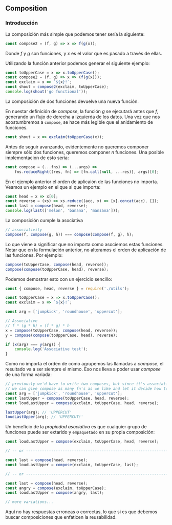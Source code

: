 ## Composition

### Introducción

La composición más simple que podemos tener sería la siguiente:

```js
const compose2 = (f, g) => x => f(g(x));
```

Donde _f_ y _g_ son funciones, y _x_ es el valor que es pasado a través de ellas.

Utilizando la función anterior podemos generar el siguiente ejemplo:

```js
const toUpperCase = x => x.toUpperCase();
const compose2 = (f, g) => x => (f(g(x)));
const exclaim = x => `${x}!`;
const shout = compose2(exclaim, toUpperCase);
console.log(shout('go functional'));
```

La composición de dos funciones devuelve una nueva función.

En nuestar definición de _compose_, la función _g_ se ejecutará antes que _f_, generando un flujo de derecha a izquierda de los datos. Una vez que nos acostumbremos a `compose`, se hace más legible que el anidamiento de funciones.

```js
const shout = x => exclaim(toUpperCase(x));
```

Antes de seguir avanzando, evidentemente no queremos componer siempre sólo dos funciones, queremos componer _n_ funciones. Una posible implementacion de esto sería:

```js
const compose = (...fns) => (...args) =>
    fns.reduceRight((res, fn) => [fn.call(null, ...res)], args)[0];
```

En el ejemplo anterior el orden de aplicaión de las funciones no importa. Veamos un ejemplo en el que si que importa:

```js
const head = x => x[0];
const reverse = (xs) => xs.reduce((acc, x) => [x].concat(acc), []);
const last = compose(head, reverse);
console.log(last(['melon', 'banana', 'manzana']));
```

La composición cumple la asociativa

```js
// associativity
compose(f, compose(g, h)) === compose(compose(f, g), h);
```

Lo que viene a significar que no importa como asociemos estas funciones. Notar que en la formulación anterior, no alteramos el orden de aplicación de las funciones. Por ejemplo:

```js
compose(toUpperCase, compose(head, reverse));
compose(compose(toUpperCase, head), reverse);
```

Podemos demostrar esto con un ejercicio sencillo:

```js
const { compose, head, reverse } = require('./utils');

const toUpperCase = x => x.toUpperCase();
const exclaim = x => `${x}!`;

const arg = ['jumpkick', 'roundhouse', 'uppercut'];

// Associative
// f * (g * h) = (f * g) * h 
x = compose(toUpperCase, compose(head, reverse));
y = compose(compose(toUpperCase, head), reverse);

if (x(arg) === y(arg)) {
    console.log('Associative test');
}
```

Como no importa el orden de como agrupemos las llamadas a _compose_, el resultado va a ser siempre el mismo. Eso nos lleva a poder usar _compose_ de una forma variada:

```js
// previously we'd have to write two composes, but since it's associative, 
// we can give compose as many fn's as we like and let it decide how to group them.
const arg = ['jumpkick', 'roundhouse', 'uppercut'];
const lastUpper = compose(toUpperCase, head, reverse);
const loudLastUpper = compose(exclaim, toUpperCase, head, reverse);

lastUpper(arg); // 'UPPERCUT'
loudLastUpper(arg); // 'UPPERCUT!'
```

Un beneficio de la _propiedad asociativa_ es que cualquier grupo de funciones puede ser extarido y `empaquetado` en su propia composición:

```js
const loudLastUpper = compose(exclaim, toUpperCase, head, reverse);

// -- or ---------------------------------------------------------------

const last = compose(head, reverse);
const loudLastUpper = compose(exclaim, toUpperCase, last);

// -- or ---------------------------------------------------------------

const last = compose(head, reverse);
const angry = compose(exclaim, toUpperCase);
const loudLastUpper = compose(angry, last);

// more variations...
```

Aquí no hay respuestas erroneas o correctas, lo que si es que debemos buscar composiciones que enfaticen la reusabilidad. 